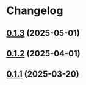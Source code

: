 # Changelog

## [0.1.3](https://github.com/semiotic-ai/veemon/compare/decoder-v0.1.2...decoder-v0.1.3) (2025-05-01)

## [0.1.2](https://github.com/semiotic-ai/veemon/compare/decoder-v0.1.1...decoder-v0.1.2) (2025-04-01)

## [0.1.1](https://github.com/semiotic-ai/veemon/compare/decoder-v0.1.0...decoder-v0.1.1) (2025-03-20)
